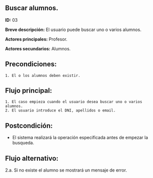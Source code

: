 ## Buscar alumnos.

**ID:** 03

**Breve descripción:** El usuario puede buscar uno o varios alumnos.


**Actores principales:** Profesor.

**Actores secundarios:** Alumnos.

## Precondiciones:

	1. El o los alumnos deben existir.

## Flujo principal:

	1. El caso empieza cuando el usuario desea buscar uno o varios alumnos.
	2. El usuario introduce el DNI, apellidos o email.

## Postcondición:

* El sistema realizará la operación especificada antes de empezar la busqueda.

## Flujo alternativo:

2.a. Si no existe el alumno se mostrará un mensaje de error.
